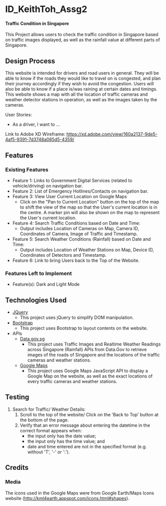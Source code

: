 # ID_KeithToh_Assg2
#### Traffic Condition in Singapore
This Project allows users to check the traffic condition in Singapore based on traffic images displayed, as well as the rainfall value at different parts of Singapore.

## Design Process
This website is intended for drivers and road users in general. They will be able to know if the roads they would like to travel on is congested, and plan their journey accordingly if they wish to avoid the congestion. Users will also be able to know if a place is/was raining at certain dates and timings. This website shows a map with all the location of traffic cameras and weather detector stations in operation, as well as the images taken by the cameras.

User Stories:
* As a driver, I want to ...

Link to Adobe XD Wireframe: https://xd.adobe.com/view/160a2137-9de5-4af5-9391-7d3748a085d5-4359/

## Features
### Existing Features 
* Feature 1: Links to Government Digital Services (related to vehicle/driving) on navigation bar.
* Feature 2: List of Emergency Hotlines/Contacts on navigation bar.
* Feature 3: View User Current Location on Google Maps
    * Click on the "Pan to Current Location" button on the top of the map to shift the view of the map so that the User's current location is in the centre. A marker pin will also be shown on the map to represent the User's current location.
* Feature 4: Search Traffic Conditions based on Date and Time:
    * Output includes Location of Cameras on Map, Camera ID, Coordinates of Camera, Image of Traffic and Timestamp.
* Feature 5: Search Weather Conditions (Rainfall) based on Date and Time:
    * Output includes Location of Weather Stations on Map, Device ID, Coordinates of Detectors and Timestamp.
* Feature 6: Link to bring Users back to the Top of the Website.
### Features Left to Implement
* Feature(s): Dark and Light Mode

## Technologies Used
* [JQuery](https://jquery.com)
    * This project uses jQuery to simplify DOM manipulation.
* [Bootstrap](https://getbootstrap.com/)
    * This project uses Bootstrap to layout contents on the website.
* APIs
    * [Data.gov.sg](https://data.gov.sg/)
        * This project uses Traffic Images and Realtime Weather Readings across Singapore (Rainfall) APIs from Data.Gov to retrieve images of the roads of Singapore and the locations of the traffic cameras and weather stations. 
    * [Google Maps](https://developers.google.com/maps/apis-by-platform)
        * This project uses Google Maps JavaScript API to display a Google Map on the website, as well as the exact locations of every traffic cameras and weather stations.
## Testing
1. Search for Traffic/ Weather Details:
    1. Scroll to the top of the website/ Click on the 'Back to Top' button at the bottom of the page.
    2. Verify that an error message about entering the datetime in the correct format appears when:
        * the input only has the date value;
        * the input only has the time value; and
        * date and time entered are not in the specified format (e.g. without 'T', '-' or ':').

## Credits
### Media
The icons used in the Google Maps were from Google Earth/Maps Icons website (http://kml4earth.appspot.com/icons.html#shapes).